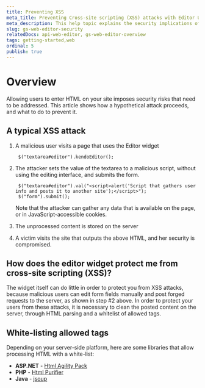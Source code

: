 ```yaml
---
title: Preventing XSS
meta_title: Preventing Cross-site scripting (XSS) attacks with Editor UI widget | Kendo UI Documentation
meta_description: This help topic explains the security implications of allowing HTML editing in your pages and provide guidelines on how to secure them.
slug: gs-web-editor-security
relatedDocs: api-web-editor, gs-web-editor-overview
tags: getting-started,web
ordinal: 5
publish: true
---
```


# Overview

Allowing users to enter HTML on your site imposes security risks that need to be addressed. This article shows how a hypothetical attack proceeds, and what to do to prevent it.

## A typical XSS attack

1. A malicious user visits a page that uses the Editor widget

        $("textarea#editor").kendoEditor();

2. The attacker sets the value of the textarea to a malicious script, without using the editing interface, and submits the form.

        $("textarea#editor").val("<script>alert('Script that gathers user info and posts it to another site');</script>");
        $("form").submit();

   Note that the attacker can gather any data that is available on the page, or in JavaScript-accessible cookies.

3. The unprocessed content is stored on the server
4. A victim visits the site that outputs the above HTML, and her security is compromised.

## How does the editor widget protect me from cross-site scripting (XSS)?

The widget itself can do little in order to protect you from XSS attacks, because malicious users can edit form fields manually and post forged requests to the server, as shown in step #2 above.
In order to protect your users from these attacks, it is necessary to clean the posted content on the server, through HTML parsing and a whitelist of allowed tags.

## White-listing allowed tags

Depending on your server-side platform, here are some libraries that allow processing HTML with a white-list:

- **ASP.NET** - [Html Agility Pack](http://htmlagilitypack.codeplex.com/)
- **PHP** - [Html Purifier](http://htmlpurifier.org/)
- **Java** - [jsoup](http://jsoup.org/)

